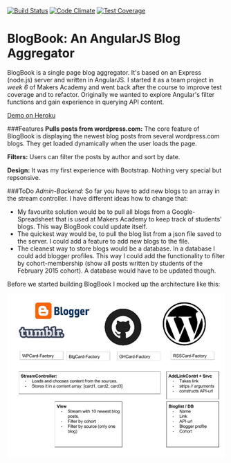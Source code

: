 [![Build Status](https://travis-ci.org/TStrothjohann/BlogBook-Angular.svg?branch=master)](https://travis-ci.org/TStrothjohann/BlogBook-Angular)
[![Code Climate](https://codeclimate.com/github/TStrothjohann/blogbookJS/badges/gpa.svg)](https://codeclimate.com/github/TStrothjohann/blogbookJS)
[![Test Coverage](https://codeclimate.com/github/TStrothjohann/BlogBook-Angular/badges/coverage.svg)](https://codeclimate.com/github/TStrothjohann/BlogBook-Angular)

# BlogBook: An AngularJS Blog Aggregator

BlogBook is a single page blog aggregator. It's based on an Express (node.js) server and written in AngularJS. I started it as a team project in *week 6* of Makers Academy and went back after the course to improve test coverage and to refactor. Originally we wanted to explore Angular's filter functions and gain experience in querying API content.

[Demo on Heroku](https://blogbook-demo.herokuapp.com/)

###Features
**Pulls posts from wordpress.com:** The core feature of BlogBook is displaying the newest blog posts from several wordpress.com blogs. They get loaded dynamically when the user loads the page.

**Filters:** Users can filter the posts by author and sort by date.

**Design:** It was my first experience with Bootstrap. Nothing very special but repsonsive.

###ToDo
*Admin-Backend:* So far you have to add new blogs to an array in the stream controller. I have different ideas how to change that:
  - My favourite solution would be to pull all blogs from a Google-Spreadsheet that is used at Makers Academy to keep track of students' blogs. This way BlogBook could update itself.
  - The quickest way would be, to pull the blog list from a json file saved to the server. I could add a feature to add new blogs to the file.
  - The cleanest way to store blogs would be a database. In a database I could add blogger profiles. This way I could add the functionality to filter by cohort-membership (show all posts written by students of the February 2015 cohort). A database would have to be updated though.


Before we started building BlogBook I mocked up the architecture like this:

![BlogBook Architecture](/public/BlogBookArchitecture.jpg "BlogBook Architecture")